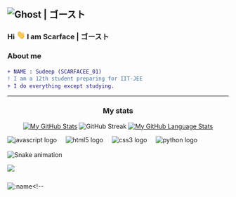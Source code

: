 ![Ghost | ゴースト](https://i.imgur.com/HvPHaNm.jpg)
---
### Hi <img src="https://raw.githubusercontent.com/ABSphreak/ABSphreak/master/gifs/Hi.gif" width="20px" height="20px"> I am Scarface | ゴースト

### About me
```diff
+ NAME : Sudeep (SCARFACEE_01)
! I am a 12th student preparing for IIT-JEE
+ I do everything except studying.
```

---

###

<div align="center">
  
  ### My stats
[![My GitHub Stats](https://github-readme-stats.vercel.app/api/?username=gensis01&count_private=true&theme=blue-green&hide_border=true&border_radius=10&showicons=true)]()
![GitHub Streak](https://github-readme-streak-stats.herokuapp.com?user=gensis01&theme=blue-green&hide_border=true&border_radius=10&showicons=true)
[![My GitHub Language Stats](https://github-readme-stats.vercel.app/api/top-langs/?username=gensis01&langs_count=4&theme=blue-green&hide_border=true&border_radius=10)]()
  
</div>

<div align="left">
  <img src="https://cdn.jsdelivr.net/gh/devicons/devicon/icons/javascript/javascript-original.svg" height="30" alt="javascript logo"  />
  <img width="12" />
  <img src="https://cdn.jsdelivr.net/gh/devicons/devicon/icons/html5/html5-original.svg" height="30" alt="html5 logo"  />
  <img width="12" />
  <img src="https://cdn.jsdelivr.net/gh/devicons/devicon/icons/css3/css3-original.svg" height="30" alt="css3 logo"  />
  <img width="12" />
  <img src="https://cdn.jsdelivr.net/gh/devicons/devicon/icons/python/python-original.svg" height="30" alt="python logo"  />
  <img width="12" />
</div>

<br clear="both">

<img src="https://raw.githubusercontent.com/Musafir02/Musafir02/output/snake.svg" alt="Snake animation" />

![](https://quotes-github-readme.vercel.app/api?type=horizontal&theme=radical)

###

![:name](https://count.getloli.com/@:gensis01)<!--
